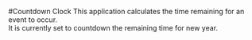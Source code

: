 #Countdown Clock
This application calculates the time remaining for an event to occur.<br/>
It is currently set to countdown the remaining time for new year.
